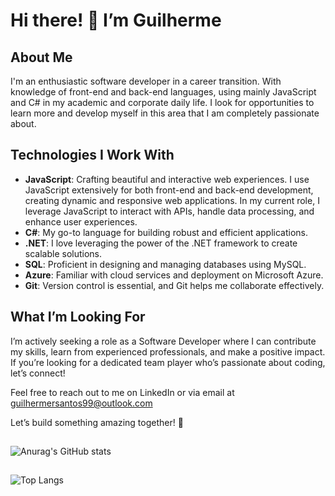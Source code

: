 # Hi there! 👋 I’m Guilherme

## About Me

I'm an enthusiastic software developer in a career transition. With knowledge of front-end and back-end languages, using mainly JavaScript and C# in my academic and corporate daily life. I look for opportunities to learn more and develop myself in this area that I am completely passionate about.

## Technologies I Work With

- **JavaScript**: Crafting beautiful and interactive web experiences. I use JavaScript extensively for both front-end and back-end development, creating dynamic and responsive web applications. In my current role, I leverage JavaScript to interact with APIs, handle data processing, and enhance user experiences. 
- **C#**: My go-to language for building robust and efficient applications. 
- **.NET**: I love leveraging the power of the .NET framework to create scalable solutions. 
- **SQL**: Proficient in designing and managing databases using MySQL.
- **Azure**: Familiar with cloud services and deployment on Microsoft Azure. 
- **Git**: Version control is essential, and Git helps me collaborate effectively.

## What I’m Looking For
I’m actively seeking a role as a Software Developer where I can contribute my skills, learn from experienced professionals, and make a positive impact. If you’re looking for a dedicated team player who’s passionate about coding, let’s connect!

Feel free to reach out to me on LinkedIn or via email at guilhermersantos99@outlook.com

Let’s build something amazing together! 🚀
##
![Anurag's GitHub stats](https://github-readme-stats.vercel.app/api?username=Guilherme-R-Santos&show_icons=true&theme=tokyonight&card_width=500px)  
##
![Top Langs](https://github-readme-stats.vercel.app/api/top-langs/?username=Guilherme-R-Santos&theme=tokyonight&size_weight=0.5&count_weight=0.5&card_width=500px)
